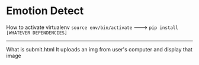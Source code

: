 # Emotion Detect

How to activate virtualenv
  ```source env/bin/activate```
  --->
  ```pip install [WHATEVER DEPENDENCIES]```
  <hr />
What is submit.html
  It uploads an img from user's computer and display that image
